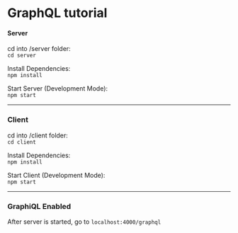 # GraphQL tutorial

#### Server

cd into /server folder:  
`cd server`

Install Dependencies:  
`npm install`

Start Server (Development Mode):  
`npm start`

---

### Client

cd into /client folder:  
`cd client`

Install Dependencies:  
`npm install`

Start Client (Development Mode):  
`npm start`

---

### GraphiQL Enabled

After server is started, go to `localhost:4000/graphql`

